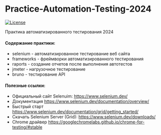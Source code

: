 # Practice-Automation-Testing-2024

[![License](http://img.shields.io/:license-mit-blue.svg)](https://github.com/Somov-QA/Practice-Automation-Testing-2024/blob/main/LICENSE)

Практика автоматизированного тестирования 2024

<p>
	<h4>Содержание практики:</h2>
	<ul>
		<li>selenium - автоматизированное тестирование веб сайта</li>
		<li>frameworks - фреймворки автоматизированного тестирования</li>
		<li>raports - создание отчетов после выполнения автотестов</li>
		<li>jmeter - нагрузочное тестирование</li>
		<li>bruno - тестирование API</li>
	</ul>
</p>
<p>
	<h4>Полезные ссылки:</h2>
	<ul>
		<li>Официальный сайт Selenuim: <a href="https://www.selenium.dev/">https://www.selenium.dev/</a></li>
		<li>Документация <a href="https://www.selenium.dev/documentation/overview/">https://www.selenium.dev/documentation/overview/</a></li>
		<li>Быстрый старт <a href="https://www.selenium.dev/documentation/grid/getting_started/">https://www.selenium.dev/documentation/grid/getting_started/</a></li>
		<li>Скачать Selenium Server (Grid): <a href="https://www.selenium.dev/downloads/">https://www.selenium.dev/downloads/</a></li>
		<li>Chrome драйвер <a href="https://googlechromelabs.github.io/chrome-for-testing/#stable">https://googlechromelabs.github.io/chrome-for-testing/#stable</a></li>
	</ul>
</p>